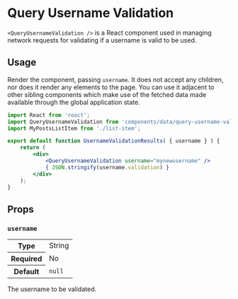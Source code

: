 Query Username Validation
=========================

`<QueryUsernameValidation />` is a React component used in managing network requests for validating if a username is valid to be used.

## Usage

Render the component, passing `username`. It does not accept any children, nor does it render any elements to the page. You can use it adjacent to other sibling components which make use of the fetched data made available through the global application state.

```jsx
import React from 'react';
import QueryUsernameValidation from 'components/data/query-username-validation';
import MyPostsListItem from './list-item';

export default function UsernameValidationResults( { username } ) {
	return (
		<div>
			<QueryUsernameValidation username="mynewusername" />
			{ JSON.stringify(username.validation) }
		</div>
	);
}
```

## Props

### `username`

<table>
	<tr><th>Type</th><td>String</td></tr>
	<tr><th>Required</th><td>No</td></tr>
	<tr><th>Default</th><td><code>null</code></td></tr>
</table>

The username to be validated.
